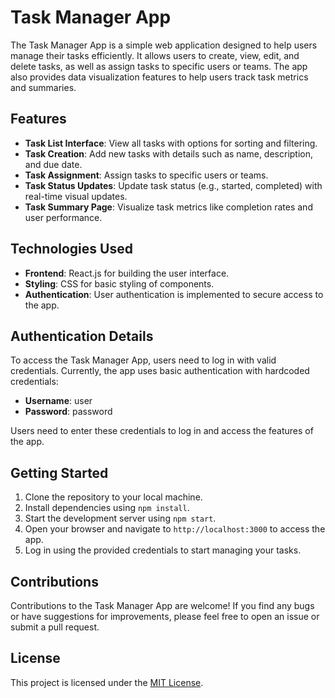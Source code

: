 # Task Manager App

The Task Manager App is a simple web application designed to help users manage their tasks efficiently. It allows users to create, view, edit, and delete tasks, as well as assign tasks to specific users or teams. The app also provides data visualization features to help users track task metrics and summaries.

## Features

- **Task List Interface**: View all tasks with options for sorting and filtering.
- **Task Creation**: Add new tasks with details such as name, description, and due date.
- **Task Assignment**: Assign tasks to specific users or teams.
- **Task Status Updates**: Update task status (e.g., started, completed) with real-time visual updates.
- **Task Summary Page**: Visualize task metrics like completion rates and user performance.

## Technologies Used

- **Frontend**: React.js for building the user interface.
- **Styling**: CSS for basic styling of components.
- **Authentication**: User authentication is implemented to secure access to the app.

## Authentication Details

To access the Task Manager App, users need to log in with valid credentials. Currently, the app uses basic authentication with hardcoded credentials:

- **Username**: user
- **Password**: password

Users need to enter these credentials to log in and access the features of the app. 

## Getting Started

1. Clone the repository to your local machine.
2. Install dependencies using `npm install`.
3. Start the development server using `npm start`.
4. Open your browser and navigate to `http://localhost:3000` to access the app.
5. Log in using the provided credentials to start managing your tasks.

## Contributions

Contributions to the Task Manager App are welcome! If you find any bugs or have suggestions for improvements, please feel free to open an issue or submit a pull request.

## License

This project is licensed under the [MIT License](LICENSE).
